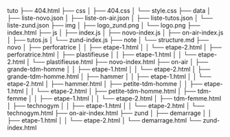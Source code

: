 tuto
├── 404.html
├── css
│   ├── 404.css
│   └── style.css
├── data
│   ├── liste-novo.json
│   ├── liste-on-air.json
│   ├── liste-tutos.json
│   └── liste-zund.json
├── img
│   ├── logo_zund.png
│   └── logo.png
├── index.html
├── js
│   ├── index.js
│   ├── novo-index.js
│   ├── on-air-index.js
│   ├── tutos.js
│   └── zund-index.js
├── note
│   └── structure.md
├── novo
│   ├── perforatrice
│   │   ├── etape-1.html
│   │   └── etape-2.html
│   ├── perforatrice.html
│   ├── plastifieuse
│   │   ├── etape-1.html
│   │   └── etape-2.html
│   └── plastifieuse.html
├── novo-index.html
├── on-air
│   ├── grande-tdm-homme
│   │   ├── etape-1.html
│   │   └── etape-2.html
│   ├── grande-tdm-homme.html
│   ├── hammer
│   │   ├── etape-1.html
│   │   └── etape-2.html
│   ├── hammer.html
│   ├── petite-tdm-homme
│   │   ├── etape-1.html
│   │   └── etape-2.html
│   ├── petite-tdm-homme.html
│   ├── tdm-femme
│   │   ├── etape-1.html
│   │   └── etape-2.html
│   ├── tdm-femme.html
│   ├── technogym
│   │   ├── etape-1.html
│   │   └── etape-2.html
│   └── technogym.html
├── on-air-index.html
├── zund
│   ├── demarrage
│   │   ├── etape-1.html
│   │   └── etape-2.html
│   └── demarrage.html
└── zund-index.html